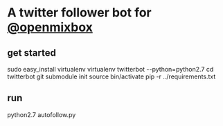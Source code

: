 # A twitter follower bot for [@openmixbox](http://twitter.com/openmixbox)


## get started

  sudo easy_install virtualenv
  virtualenv twitterbot --python=python2.7
  cd twitterbot
  git submodule init
  source bin/activate
  pip -r ../requirements.txt

## run

  python2.7 autofollow.py
